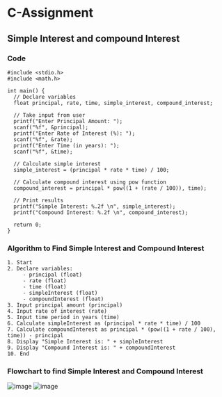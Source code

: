 # C-Assignment
## Simple Interest and compound Interest
### Code 
```
#include <stdio.h>
#include <math.h>

int main() {
  // Declare variables
  float principal, rate, time, simple_interest, compound_interest;

  // Take input from user
  printf("Enter Principal Amount: ");
  scanf("%f", &principal);
  printf("Enter Rate of Interest (%): ");
  scanf("%f", &rate);
  printf("Enter Time (in years): ");
  scanf("%f", &time);

  // Calculate simple interest
  simple_interest = (principal * rate * time) / 100;

  // Calculate compound interest using pow function
  compound_interest = principal * pow((1 + (rate / 100)), time);

  // Print results
  printf("Simple Interest: %.2f \n", simple_interest);
  printf("Compound Interest: %.2f \n", compound_interest);

  return 0;
}
```

### Algorithm to Find Simple Interest and Compound Interest

```
1. Start
2. Declare variables: 
     - principal (float)
     - rate (float)
     - time (float)
     - simpleInterest (float)
     - compoundInterest (float)
3. Input principal amount (principal)
4. Input rate of interest (rate)
5. Input time period in years (time)
6. Calculate simpleInterest as (principal * rate * time) / 100
7. Calculate compoundInterest as principal * (pow((1 + rate / 100), time)) - principal
8. Display "Simple Interest is: " + simpleInterest
9. Display "Compound Interest is: " + compoundInterest
10. End
```
###   Flowchart to find Simple Interest and Compound Interest
![image](https://github.com/Sanjeetsahu29/C-Assignment/assets/108270460/0d9b0dd9-5f44-4b74-90cd-016bbdcaad7a)
![image](https://github.com/Sanjeetsahu29/C-Assignment/assets/108270460/b8e7dd07-6a06-4037-a0c2-4697d861dde4)


